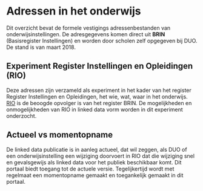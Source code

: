 # Adressen in het onderwijs
Dit overzicht bevat de formele vestigings adressenbestanden van onderwijsinstellingen. De adresgegevens komen direct uit **BRIN** (Basisregister Instellingen) en worden door scholen zelf opgegeven bij DUO.  De stand is van maart 2018.
## Experiment Register Instellingen en Opleidingen (RIO)
Deze adressen zijn verzameld als experiment in het kader van het register Register Instellingen en Opleidingen, het wie, wat, waar in het onderwijs. [RIO](https://www.rio-onderwijs.nl/wat-is-rio) is de  beoogde opvolger is van het register BRIN. De mogelijkheden en onmogelijkheden van RIO in linked data vorm worden in dit experiment onderzocht.
## Actueel vs momentopname
De linked data publicatie is in aanleg actueel, dat wil zeggen, als DUO of een onderwijsinstelling een wijziging doorvoert in RIO dat die wijziging  snel en gevalsgewijs als linked data voor het publiek beschikbaar komt. Dit portaal biedt toegang tot de actuele versie. Tegelijkertijd wordt met regelmaat een momentopname gemaakt en toegankelijk gemaakt in dit portaal.
